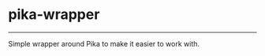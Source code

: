 # pika-wrapper
---------------------------------
Simple wrapper around Pika to make it easier to work with.
